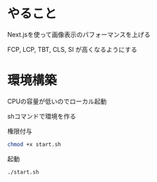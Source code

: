 # やること
Next.jsを使って画像表示のパフォーマンスを上げる

FCP, LCP, TBT, CLS, SI が高くなるようにする

# 環境構築
CPUの容量が低いのでローカル起動

shコマンドで環境を作る

権限付与
```bash
chmod +x start.sh
```

起動
```bash
./start.sh
```